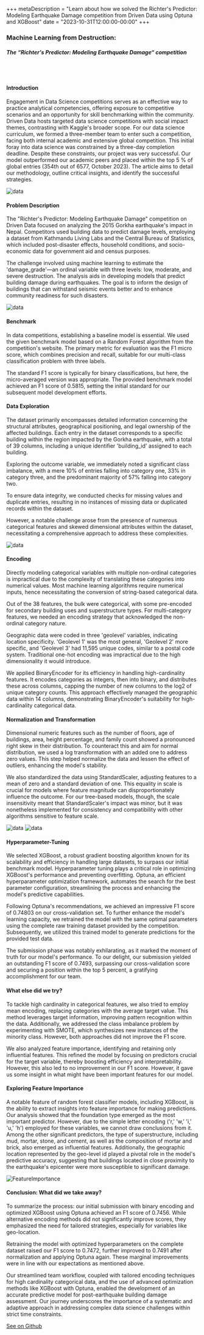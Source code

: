 +++
metaDescription = "Learn about how we solved the Richter's Predictor: Modeling Earthquake Damage competition from Driven Data using Optuna and XGBoost"
date = "2023-10-31T12:00:00-00:00"
+++

### Machine Learning from Destruction: 
##### The “Richter's Predictor: Modeling Earthquake Damage“ competition 
<br><br>

#### Introduction

Engagement in Data Science competitions serves as an effective way to practice analytical competencies, offering exposure to competitive scenarios and an opportunity for skill benchmarking within the community. Driven Data hosts targeted data science competitions with social impact themes, contrasting with Kaggle's broader scope. For our data science curriculum, we formed a three-member team to enter such a competition, facing both internal academic and extensive global competition. This initial foray into data science was constrained by a three-day completion deadline. Despite these constraints, our project was very successful. Our model outperformed our academic peers and placed within the top 5 % of global entries (354th out of 6577, October 2023). The article aims to detail our methodology, outline critical insights, and identify the successful strategies.

![data](../Competition/result.png)

#### Problem Description

The "Richter's Predictor: Modeling Earthquake Damage" competition on Driven Data focused on analyzing the 2015 Gorkha earthquake's impact in Nepal. Competitors used building data to predict damage levels, employing a dataset from Kathmandu Living Labs and the Central Bureau of Statistics, which included post-disaster effects, household conditions, and socio-economic data for government aid and census purposes.

The challenge involved using machine learning to estimate the 'damage_grade'—an ordinal variable with three levels: low, moderate, and severe destruction. The analysis aids in developing models that predict building damage during earthquakes. The goal is to inform the design of buildings that can withstand seismic events better and to enhance community readiness for such disasters.

![data](../Competition/earthquake.png)

#### Benchmark

In data competitions, establishing a baseline model is essential. We used the given benchmark model based on a Random Forest algorithm from the competition's website. The primary metric for evaluation was the F1 micro score, which combines precision and recall, suitable for our multi-class classification problem with three labels.

The standard F1 score is typically for binary classifications, but here, the micro-averaged version was appropriate. The provided benchmark model achieved an F1 score of 0.5815, setting the initial standard for our subsequent model development efforts.

#### Data Exploration
The dataset primarily encompasses detailed information concerning the structural attributes, geographical positioning, and legal ownership of the affected buildings. Each entry in the dataset corresponds to a specific building within the region impacted by the Gorkha earthquake, with a total of 39 columns, including a unique identifier 'building_id' assigned to each building.
 
Exploring the outcome variable, we immediately noted a significant class imbalance, with a mere 10% of entries falling into category one, 33% in category three, and the predominant majority of 57% falling into category two.
 
To ensure data integrity, we conducted checks for missing values and duplicate entries, resulting in no instances of missing data or duplicated records within the dataset.
 
However, a notable challenge arose from the presence of numerous categorical features and skewed dimensional attributes within the dataset, necessitating a comprehensive approach to address these complexities.

![data](../Competition/outcome_var.png)
 
#### Encoding
Directly modeling categorical variables with multiple non-ordinal categories is impractical due to the complexity of translating these categories into numerical values. Most machine learning algorithms require numerical inputs, hence necessitating the conversion of string-based categorical data.

Out of the 38 features, the bulk were categorical, with some pre-encoded for secondary building uses and superstructure types. For multi-category features, we needed an encoding strategy that acknowledged the non-ordinal category nature.

Geographic data were coded in three 'geolevel' variables, indicating location specificity. 'Geolevel 1' was the most general, 'Geolevel 2' more specific, and 'Geolevel 3' had 11,595 unique codes, similar to a postal code system. Traditional one-hot encoding was impractical due to the high dimensionality it would introduce.

We applied BinaryEncoder for its efficiency in handling high-cardinality features. It encodes categories as integers, then into binary, and distributes these across columns, capping the number of new columns to the log2 of unique category counts. This approach effectively managed the geographic data within 14 columns, demonstrating BinaryEncoder's suitability for high-cardinality categorical data.

#### Normalization and Transformation
Dimensional numeric features such as the number of floors, age of buildings, area, height percentage, and family count showed a pronounced right skew in their distribution. To counteract this and aim for normal distribution, we used a log transformation with an added one to address zero values. This step helped normalize the data and lessen the effect of outliers, enhancing the model's stability.

We also standardized the data using StandardScaler, adjusting features to a mean of zero and a standard deviation of one. This equality in scale is crucial for models where feature magnitude can disproportionately influence the outcome. For our tree-based models, though, the scale insensitivity meant that StandardScaler's impact was minor, but it was nonetheless implemented for consistency and compatibility with other algorithms sensitive to feature scale.

![data](../Competition/beforeTN.png)
![data](../Competition/afterTN.png)
 
#### Hyperparameter-Tuning
We selected XGBoost, a robust gradient boosting algorithm known for its scalability and efficiency in handling large datasets, to surpass our initial benchmark model. Hyperparameter tuning plays a critical role in optimizing XGBoost's performance and preventing overfitting. Optuna, an efficient hyperparameter optimization framework, automates the search for the best parameter configuration, streamlining the process and enhancing the model's predictive capabilities. 
 
Following Optuna's recommendations, we achieved an impressive F1 score of 0.74803 on our cross-validation set. To further enhance the model's learning capacity, we retrained the model with the same optimal parameters using the complete raw training dataset provided by the competition. Subsequently, we utilized this trained model to generate predictions for the provided test data. 

The submission phase was notably exhilarating, as it marked the moment of truth for our model's performance. To our delight, our submission yielded an outstanding F1 score of 0.7493, surpassing our cross-validation score and securing a position within the top 5 percent, a gratifying accomplishment for our team.

#### What else did we try? 
To tackle high cardinality in categorical features, we also tried to employ mean encoding, replacing categories with the average target value. This method leverages target information, improving pattern recognition within the data. Additionally, we addressed the class imbalance problem by experimenting with SMOTE, which synthesizes new instances of the minority class. However, both approaches did not improve the F1 score.

We also analyzed feature importance, identifying and retaining only influential features. This refined the model by focusing on predictors crucial for the target variable, thereby boosting efficiency and interpretability. However, this also led to no improvement in our F1 score. However, it gave us some insight in what might have been important features for our model.

#### Exploring Feature Importance
A notable feature of random forest classifier models, including XGBoost, is the ability to extract insights into feature importance for making predictions. Our analysis showed that the foundation type emerged as the most important predictor. However, due to the simple letter encoding ('r,' 'w,' 'i,' 'u,' 'h') employed for these variables, we cannot draw conclusions from it.
Among the other significant predictors, the type of superstructure, including mud, mortar, stone, and cement, as well as the composition of mortar and brick, also emerged as influential features. Additionally, the geographic location represented by the geo-level id played a pivotal role in the model's predictive accuracy, suggesting that buildings located in close proximity to the earthquake's epicenter were more susceptible to significant damage.

![FeatureImportance](../Competition/feature_importance.png)

#### Conclusion: What did we take away?
 
To summarize the process: our initial submission with binary encoding and optimized XGBoost using Optuna achieved an F1 score of 0.7456. While alternative encoding methods did not significantly improve scores, they emphasized the need for tailored strategies, especially for variables like geo-location.
 
Retraining the model with optimized hyperparameters on the complete dataset raised our F1 score to 0.7472, further improved to 0.7491 after normalization and applying Optuna again. These marginal improvements were in line with our expectations as mentioned above.
 
Our streamlined team workflow, coupled with tailored encoding techniques for high cardinality categorical data, and the use of advanced optimization methods like XGBoost with Optuna, enabled the development of an accurate predictive model for post-earthquake building damage assessment. Our journey underscores the importance of a systematic and adaptive approach in addressing complex data science challenges within strict time constraints.

[See on Github](https://github.com/coztomate/Earthquake_Damage)






